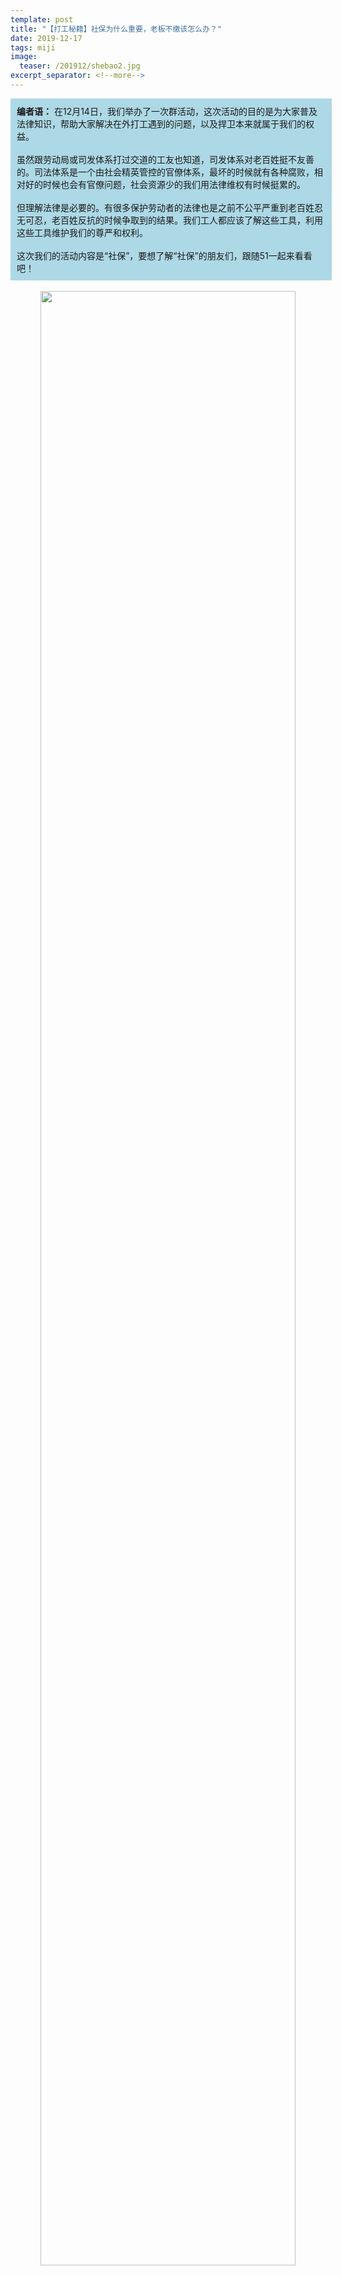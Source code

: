 ```yaml
---
template: post
title: "【打工秘籍】社保为什么重要，老板不缴该怎么办？"
date: 2019-12-17
tags: miji
image:
  teaser: /201912/shebao2.jpg
excerpt_separator: <!--more-->
---
```


<div style="width:98%;padding:10px;background-color:lightblue;margin:0;">
<strong>编者语：</strong> 在12月14日，我们举办了一次群活动，这次活动的目的是为大家普及法律知识，帮助大家解决在外打工遇到的问题，以及捍卫本来就属于我们的权益。<br><br>
虽然跟劳动局或司发体系打过交道的工友也知道，司发体系对老百姓挺不友善的。司法体系是一个由社会精英管控的官僚体系，最坏的时候就有各种腐败，相对好的时候也会有官僚问题，社会资源少的我们用法律维权有时候挺累的。<br><br>
但理解法律是必要的。有很多保护劳动者的法律也是之前不公平严重到老百姓忍无可忍，老百姓反抗的时候争取到的结果。我们工人都应该了解这些工具，利用这些工具维护我们的尊严和权利。<br><br>
这次我们的活动内容是“社保”，要想了解“社保”的朋友们，跟随51一起来看看吧！
</div><br>

<div style="text-align:center"><img src="/images/201912/shebao1.jpg" width="90%"></div><br>

<div style="text-align:center;background-color:green;color:white"><h3>知识问答</h3></div>

<div style="text-align:center"><img src="/images/201912/shebao2.jpg" width="90%"></div><br>

**1、什么是社保**

社会保险是指一种为丧失劳动能力、暂时失去劳动岗位或因健康原因造成损失的人口提供收入或补偿的一种社会和经济制度。社会保险主要项目有这五种：养老保险、医疗保险、失业保险、工伤保险、生育保险，也就是我们常说的五险。

<div style="text-align:center"><img src="/images/201912/shebao3.jpg" width="90%"></div><br>

**2、五险中有哪几条是需要由公司全额承担**

社保是国家规定企业和职工必须共同缴纳的一种社会保障机制，也就是五险。其中，养老保险、医疗保险、失业保险是由单位和个人共同缴纳的，生育保险和工伤保险是由公司全额承担的（按照《社会保险法》的规定，职工应当参加基本养老保险，由职工本人和用人单位共同承担相应的保险费用。基本医疗保险和失业保险也是这样，职工和企业共同分担相应费用。工伤保险和生育保险是由用人单位全额承担，职工本人不需要承担费用）。

<div style="text-align:center"><img src="/images/201912/shebao4.jpg" width="90%"></div><br>

**3、退休后要享受职工待遇，职工保要交多少年才行？**

<div style="text-align:center"><img src="/images/201912/shebao5.jpg" width="90%"></div><br>

**4、养老保险待遇领取地的确定标准，以及养老金在哪领？**

<div style="text-align:center"><img src="/images/201912/shebao6.jpg" width="90%"></div><br>

<em><strong>注：</strong>要在自己户籍地以外，其他地方领取社保需三个条件都满足：（1）退休时社保关系在要退休这个地方，（2）在这个地方已经交社保满十年，（3）总共交了15年职工社保）</em>

**5、失业了，不一定就能领到失业金，还需要满足一定条件：**

（1）不是个人原因失业的（单位辞退、合同期满单位不续签、单位破产等原因），且失业保险缴纳满1年以上（单位缴纳和个人缴纳均可）。

（2）已办理失业登记的。

（3）有再就业要求的。

（4）愿意接受再就业培训的。

<div style="text-align:center"><img src="/images/201912/shebao6-1.jpg" width="90%"></div><br>

**6、失业保险领取标准。**

失业保险累计缴费时间满1年不满10年的，最长可领取18个月的失业保险金；累计缴费时间满10年以上的，领取失业保险金的期限为24个月。

<div style="text-align:center"><img src="/images/201912/shebao7.jpg" width="90%"></div><br>

**7、下班顺道买菜是否属于工伤？**

根据2014年9月1日开始施行《最高人民法院关于审理工伤保险行政案件若干问题的的规定》，劳工必须满足四个条件才可以在“上下班途中，受到事故伤害”被认定为工伤。

（1）合理时间内往返于工作地与住所地、经常居住地、单位宿舍的合理路线；

（2）在合理时间内往返于工作地与配偶、父母、子女居住地的合理路线；

（3）从事属于日常工作生活所需要的活动，且在合理时间和合理路线的上下班途中；

（4）在合理时间内其他合理路线。

<div style="text-align:center"><img src="/images/201912/shebao8.jpg" width="90%"></div><br>

<em><strong>注：</strong>从这里可以看到，法律的规定是很抽象的，啥叫合理时间？啥叫合理路线？其实，不只是这一条，大多数法律条文都是抽象空洞的，因为越不具体，法官解读的空间就越大。像上面说的合理时间、合理路线这个仲裁时法官的操作空间就很大。</em>

**8、怀孕了，怎样才能领取生育保险待遇（津贴+医疗报销）？**

2012年4月18日国务院常务会议审议并原则通过的《女职工劳动保护特别规定（草案）》。草案将女职工生育享受的产假由90天延长至98天。为了保障女职工产假期间的基本生活需要，还有生育津贴（产假工资）进行补助。

我国生育津贴的支付方式和支付标准分两种情况：一是，在实行生育保险社会统筹的地区，支付标准按本企业上年度职工月平均工资的标准支付，期限不少于98天；二是，在没有开展生育保险社会统筹的地区，生育津贴由本企业或单位支付，标准为女职工生育之前的基本工资和物价补贴，期限一般为98天。部分地区对晚婚、晚育的职业妇女实行适当延长生育津贴支付期限的鼓励政策。

<div style="text-align:center"><img src="/images/201912/shebao9.jpg" width="90%"></div><br>

**9、对于单位少报社保缴费工资，对劳工的影响有哪些？**

（1）单位少报缴费工资，影响最直接的就是我们医保账户中的“救命钱”。

（2）单位少报缴费工资，还会影响到职工退休后的“养命钱”。

（3）受少报缴费工资影响的，还有职工工伤待遇。

<div style="text-align:center"><img src="/images/201912/shebao10.jpg" width="90%"></div><br><br>



<div style="text-align:center;background-color:green;color:white"><h3>经典案例分享</h3></div><br>

<div style="background-color:lightgreen"><strong>例一：公司不缴社保</strong></div>

2016年6月，小丽被北京一家咨询服务公司聘为文员，当时双方签订了一年期限的劳动合同。合同到期时，公司又跟小丽续签了三年。从入职起，公司每月扣每位员工200元钱，说缴纳社保费个人也要出一部分，这是由单位代扣代缴的。近日有职工发现，公司从今年1月起停止给员工缴纳社保费了，但每月的200元钱照扣不误。小丽去问领导，领导说最近资金周转有些困难，过些日子再补缴。请问：单位扣了职工工资却不给缴纳社保，我们该怎么办?

<div style="text-align:center"><img src="/images/201912/shebao11.jpg" width="90%"></div><br>

**1、向有关部门反映：**企业若不交社保，属于严重违法行为，职工可向企业当地的劳动监察部门和社保部门进行举报投诉，争取自己购买社保权利！

**2、走仲裁或者借助舆论：**如果投诉后用人单位还是不缴纳社保，可以申请仲裁，这就需要证据（像录音，保留工资条、社保条），所以平常保留证据很重要。或者通过舆论施压，借助微博、自媒体或抖音进行曝光。

**3、发动工友：**不缴社保不是一个人的问题，最好的办法是发动大家，进行集体谈判或者集体维权乃至发动罢工，这样成功率也大，获得的赔偿也多。



<div style="background-color:lightgreen"><strong>例二：法律的局限性</strong></div>

2014年1月8日，胡某来到A公司，公司要求员工必须写下承诺书一份，上面载明“由于本人自身原因，不愿缴纳社会保险。本人承诺因此产生的经济损失与法律责任后果自负，并且不因此与公司发生任何劳动纠纷。”以此规避为员工缴纳社保。

2015年9月28日，胡某以公司“长期未及时足额支付本人工资未及时缴纳社会保险”为由，书面提出与公司解除劳动关系。

随后，胡某向劳动人事争议仲裁委员会申请仲裁，以公司未为其缴纳社保为由要求支付被迫解除劳动合同的经济补偿，仲裁委于2016年9月9日裁决不予支持胡某的仲裁请求。胡某不服，起诉到法院。

一审法院经审理认为，承诺放弃社保后又以公司未缴纳社会保险为由主张经济补偿金，违反诚实信用原则，予以驳回。

胡某这种案例并非个别，而是非常普遍，厂方完全可以利用各种方法强迫要求员工签订各种非法合同（比如：阴阳合同）和承诺书，你不签就不招你，反正劳动力大把。

那么，面对这种情况，我们看到了什么？又该怎么办？

<div style="text-align:center"><img src="/images/201912/shebao12.jpg" width="90%"></div><br>

**1、收集证据：**无论是签订阴阳合同还是要求写承诺书，将与对方的谈话录下，并拍照。这样在法律上可以做为有效证据。

**2、认识法律的局限性：**虽然法律规定了缴纳社保是强制性的，但实际上有很大活动空间，厂方可以有各种方式来进行规避。这一法律判决完全没有考虑到工人被迫签订的无奈，不追究厂方不交社保的责任，反而说胡某违反了诚实信用（意思就是入职同意不交，后来又抓住这点反咬一口去要赔偿，这样不诚信），驳回了诉讼。从胡某这一案例可以看到，法律本身是站在厂方的立场的，对工人根本不公平。

**3、人多力量大：**法律的本质是站在厂方的立场，所以法律只能成为我们维权时利用的工具，而不能成为拯救我们的包青天。我们最有力的手段还是发动大家一起进行集体斗争，平时可以收集这个厂内工人们最痛恨的条例（比如：随意克扣工资、低工价），形成统一诉求，发动大家进行强有力的罢工来捍卫自身的权益。



<div style="background-color:lightgreen"><strong>例三：没有任何保障的农民工</strong></div>

王志龙来自湖南，九十年代初就跟着村里人来到深圳从事爆破行业，深圳的所有高楼大厦基本都有他的身影。2009年的一天，王志龙被诊断出了尘肺病，这种病就是死亡通知单，治不了。

按理说，这种病是工伤，我国也确实把尘肺病纳入了职业病行业。问题在于认定工伤之前需要先鉴定劳动关系，而农民工因为流动性大，基本都没有社保、合同、厂牌等帮助他们认定劳动关系的相关证件，除非是公司帮他们认定。这不是扯淡么？公司怎么可能帮你认定来告我自己呢！

那么，对于农民工这种流动性大，走法律途径基本是死路的群体，又该如何捍卫自己的权益呢！

<div style="text-align:center"><img src="/images/201912/shebao13.jpg" width="90%"></div><br>

**1、网上曝光：**可以通过录视频，快手抖音上曝光。

**2、团结就是力量：**农民工最常遇见的就是工伤和欠薪了，最好的办法是联系和自己有着同样诉求的工友，发动他们一起进行斗争。可以举横幅、艺宣，去相关部门集体投诉，静坐等方式来捍卫自己的权益。
